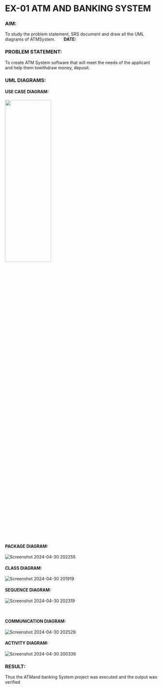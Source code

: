 # EX-01 ATM AND BANKING SYSTEM
### AIM:
To study the problem statement, SRS document and draw all the UML diagrams of ATMSystem.&emsp;&emsp;**DATE:**
### PROBLEM STATEMENT:
To create ATM System software that will meet the needs of the applicant and help them towithdraw money, deposit.
### UML DIAGRAMS:
#### USE CASE DIAGRAM:
<img height=37% width=55% src="https://github.com/ROHITJAIND/SOFTWARE-ENGINEERING/assets/118707073/27e820f5-13ac-4fde-a9d8-90e60f7d877e">

#### PACKAGE DIAGRAM:
![Screenshot 2024-04-30 202255](https://github.com/ROHITJAIND/SOFTWARE-ENGINEERING/assets/118707073/0269b1b8-541c-41ad-8636-3d6e7073475c)

#### CLASS DIAGRAM:
![Screenshot 2024-04-30 201919](https://github.com/ROHITJAIND/SOFTWARE-ENGINEERING/assets/118707073/a4fd8422-f3e7-4603-b14a-afcc5a3eb098)

#### SEQUENCE DIAGRAM:
![Screenshot 2024-04-30 202319](https://github.com/ROHITJAIND/SOFTWARE-ENGINEERING/assets/118707073/147f5902-8f6e-4288-999e-8d8596fac069)  

<br>

#### COMMUNICATION DIAGRAM:
![Screenshot 2024-04-30 202529](https://github.com/ROHITJAIND/SOFTWARE-ENGINEERING/assets/118707073/d9a747ff-1d92-49a3-8b80-5eefe401ae8e)

#### ACTIVITY DIAGRAM:
![Screenshot 2024-04-30 200336](https://github.com/ROHITJAIND/SOFTWARE-ENGINEERING/assets/118707073/7e6760d6-0780-444d-abc3-2ff2ea602eed)

### RESULT:
Thus the ATMand banking System project was executed and the output was verified
